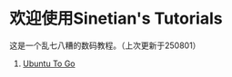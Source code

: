 # 欢迎使用Sinetian's Tutorials

这是一个乱七八糟的数码教程。（上次更新于250801）

1. [Ubuntu To Go](https://sinetianliu.github.io/tutorials/utg)
